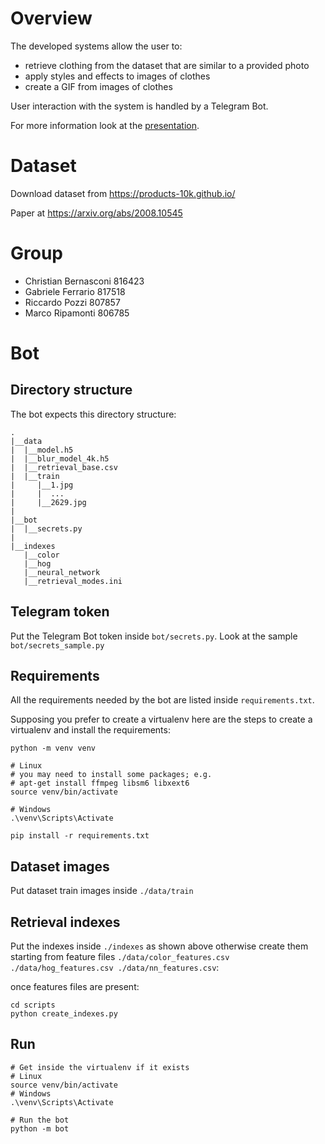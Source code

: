 # Overview
The developed systems allow the user to:
- retrieve clothing from the dataset that are similar to a provided photo
- apply styles and effects to images of clothes
- create a GIF from images of clothes

User interaction with the system is handled by a Telegram Bot.

For more information look at the [presentation](Presentation.pdf).

# Dataset

Download dataset from https://products-10k.github.io/

Paper at https://arxiv.org/abs/2008.10545

# Group

- Christian Bernasconi 816423
- Gabriele Ferrario 817518
- Riccardo Pozzi 807857
- Marco Ripamonti 806785

# Bot

## Directory structure

The bot expects this directory structure:
```
.
|__data
|  |__model.h5
|  |__blur_model_4k.h5
|  |__retrieval_base.csv
|  |__train
|     |__1.jpg
|     |  ...
|     |__2629.jpg
|
|__bot
|  |__secrets.py
|
|__indexes
   |__color
   |__hog
   |__neural_network
   |__retrieval_modes.ini
```

## Telegram token

Put the Telegram Bot token inside `bot/secrets.py`. Look at the sample
`bot/secrets_sample.py`

## Requirements

All the requirements needed by the bot are listed inside `requirements.txt`.

Supposing you prefer to create a virtualenv here are the steps to create a virtualenv and install the requirements:
```
python -m venv venv

# Linux
# you may need to install some packages; e.g.
# apt-get install ffmpeg libsm6 libxext6
source venv/bin/activate

# Windows
.\venv\Scripts\Activate

pip install -r requirements.txt
```

## Dataset images
Put dataset train images inside `./data/train`

## Retrieval indexes
Put the indexes inside `./indexes` as shown above otherwise create them starting
from feature files `./data/color_features.csv  ./data/hog_features.csv
./data/nn_features.csv`:

once features files are present:
```
cd scripts
python create_indexes.py
```


## Run
```
# Get inside the virtualenv if it exists
# Linux
source venv/bin/activate
# Windows
.\venv\Scripts\Activate

# Run the bot
python -m bot
```
